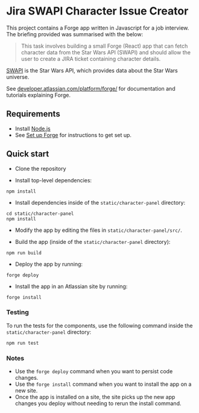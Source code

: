 # Jira SWAPI Character Issue Creator

This project contains a Forge app written in Javascript for a job interview. The briefing provided was summarised with the below:

> This task involves building a small Forge (React) app that can fetch character data from the Star Wars API (SWAPI) and should allow the user to create a JIRA ticket containing character details.

[SWAPI](https://swapi.dev) is the Star Wars API, which provides data about the Star Wars universe.

See [developer.atlassian.com/platform/forge/](https://developer.atlassian.com/platform/forge) for documentation and tutorials explaining Forge.

## Requirements

- Install [Node.js](https://nodejs.org/en/)
- See [Set up Forge](https://developer.atlassian.com/platform/forge/set-up-forge/) for instructions to get set up.

## Quick start

-   Clone the repository

-   Install top-level dependencies:

```
npm install
```

-   Install dependencies inside of the `static/character-panel` directory:

```
cd static/character-panel
npm install
```

-   Modify the app by editing the files in `static/character-panel/src/`.

-   Build the app (inside of the `static/character-panel` directory):

```
npm run build
```

-   Deploy the app by running:

```
forge deploy
```

-   Install the app in an Atlassian site by running:

```
forge install
```

### Testing

To run the tests for the components, use the following command inside the `static/character-panel` directory:

```
npm run test
```

### Notes

-   Use the `forge deploy` command when you want to persist code changes.
-   Use the `forge install` command when you want to install the app on a new site.
-   Once the app is installed on a site, the site picks up the new app changes you deploy without needing to rerun the install command.
